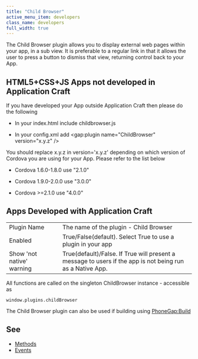 ```yaml
---
title: "Child Browser"
active_menu_item: developers
class_name: developers
full_width: true
---
```



The Child Browser plugin allows you to display external web pages within your app, in a sub view. It is preferable to a regular link in that it allows the user to press a button to dismiss that view, returning control back to your App.

## HTML5+CSS+JS Apps not developed in Application Craft

If you have developed your App outside Application Craft then please do the following

 - In your index.html include childbrowser.js

 - In your config.xml add \<gap:plugin name="ChildBrowser" version="x.y.z" /\>

You should replace x.y.z in version='x.y.z' depending on which version of Cordova you are using for your App. Please refer to the list below

 - Cordova 1.6.0-1.8.0 use "2.1.0"

 - Cordova 1.9.0-2.0.0 use "3.0.0"

 - Cordova \>=2.1.0 use "4.0.0"

## Apps Developed with Application Craft

<table>
<tr>
<td width="182">
Plugin Name

</td>
<td width="33">
</td>
<td width="727">
The name of the plugin - Child Browser

</td>
</tr>
<tr>
<td width="182">
Enabled

</td>
<td width="33">
</td>
<td width="727">
True/False(default). Select True to use a plugin in your app

</td>
</tr>
<tr>
<td width="182">
Show 'not native' warning

</td>
<td width="33">
</td>
<td width="727">
True(default)/False. If True will present a message to users if the app is not being run as a Native App.

</td>
</tr>
</table>

All functions are called on the singleton ChildBrowser instance - accessible as

    window.plugins.childBrowser


The Child Browser plugin can also be used if building using [PhoneGap:Build](/developers/documentation/ac-mobile-build-phonegap/phonegapbuild/)

## See

 - [Methods](/developers/documentation/ac-mobile-build-phonegap/ac-mobile-build/ac-build-plugins/child-browser/methods/)
 - [Events](/developers/documentation/ac-mobile-build-phonegap/ac-mobile-build/ac-build-plugins/child-browser/events/)

